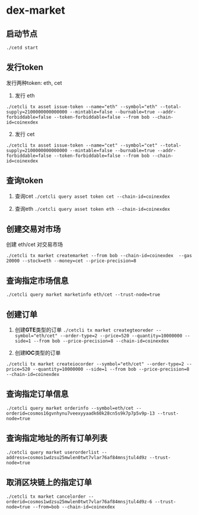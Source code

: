 # dex-market

## 启动节点

`./cetd start`

## 发行token 

发行两种token: eth, cet

1. 发行 eth

`./cetcli tx asset issue-token --name="eth" --symbol="eth" --total-supply=2100000000000000 --mintable=false --burnable=true --addr-forbiddable=false --token-forbiddable=false --from bob --chain-id=coinexdex`

2. 发行 cet 

`./cetcli tx asset issue-token --name="cet" --symbol="cet" --total-supply=2100000000000000 --mintable=false --burnable=true --addr-forbiddable=false --token-forbiddable=false --from bob --chain-id=coinexdex`


## 查询token

1. 查询cet
`./cetcli query asset token cet --chain-id=coinexdex`

2. 查询eth
`./cetcli query asset token eth --chain-id=coinexdex`

## 创建交易对市场
创建 eth/cet 对交易市场

`./cetcli tx market createmarket --from bob --chain-id=coinexdex  --gas 20000 --stock=eth --money=cet --price-precision=8`


## 查询指定市场信息

`./cetcli query market marketinfo eth/cet --trust-node=true`

## 创建订单

1. 创建**GTE**类型的订单
`./cetcli tx market creategteoreder --symbol="eth/cet" --order-type=2 --price=520 --quantity=10000000 --side=1 --from bob --price-precision=8 --chain-id=coinexdex  `   

2. 创建**IOC**类型的订单

`./cetcli tx market createiocorder --symbol="eth/cet" --order-type=2 --price=520 --quantity=10000000 --side=1 --from bob --price-precision=8 --chain-id=coinexdex  `

## 查询指定订单信息

`./cetcli query market orderinfo --symbol=eth/cet --orderid=cosmos16gvnhynu7veexyyaadk60k28cn5s9k7p7p5v9p-13 --trust-node=true`

## 查询指定地址的所有订单列表

`./cetcli query market userorderlist --address=cosmos1wdzsu25mwlen0twt7vlar76af84mnsjtul4d9z --trust-node=true`

## 取消区块链上的指定订单

`./cetcli tx market cancelorder --orderid=cosmos1wdzsu25mwlen0twt7vlar76af84mnsjtul4d9z-6 --trust-node=true --from=bob --chain-id=coinexdex`